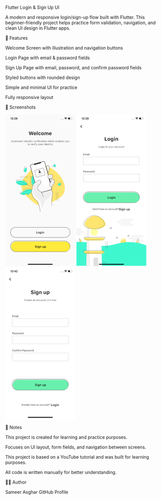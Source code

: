 Flutter Login & Sign Up UI

A modern and responsive login/sign-up flow built with Flutter. This beginner-friendly project helps practice form validation, navigation, and clean UI design in Flutter apps.

📱 Features

Welcome Screen with illustration and navigation buttons

Login Page with email & password fields

Sign Up Page with email, password, and confirm password fields

Styled buttons with rounded design

Simple and minimal UI for practice

Fully responsive layout


📸 Screenshots

<p align="start">
  <img src="./assets/home.png" width="220" />
  <img src="./assets/login.png" width="220" />
  <img src="./assets/signup.png" width="220" />
</p>


📌 Notes

This project is created for learning and practice purposes.

Focuses on UI layout, form fields, and navigation between screens.

This project is based on a YouTube tutorial and was built for learning purposes.

All code is written manually for better understanding.

🧑‍💻 Author

Sameer Asghar
GitHub Profile
